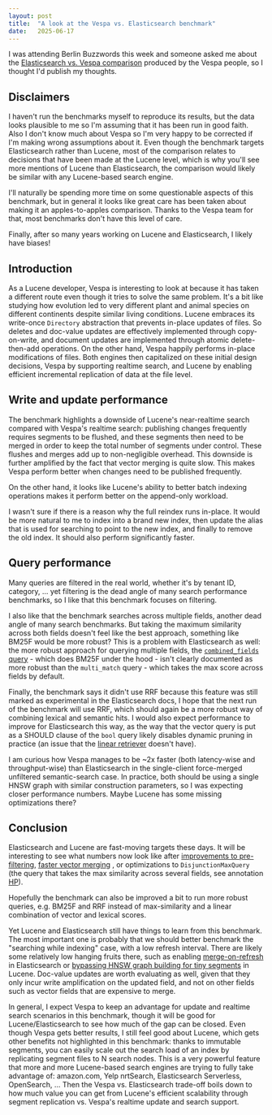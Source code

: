 ```yaml
---
layout: post
title:  "A look at the Vespa vs. Elasticsearch benchmark"
date:   2025-06-17
---
```


I was attending Berlin Buzzwords this week and someone asked me about the [Elasticsearch vs. Vespa comparison](https://blog.vespa.ai/elasticsearch-vs-vespa-performance-comparison/) produced by the Vespa people, so I thought I'd publish my thoughts.

## Disclaimers

I haven't run the benchmarks myself to reproduce its results, but the data looks plausible to me so I'm assuming that it has been run in good faith. Also I don't know much about Vespa so I'm very happy to be corrected if I'm making wrong assumptions about it. Even though the benchmark targets Elasticsearch rather than Lucene, most of the comparison relates to decisions that have been made at the Lucene level, which is why you'll see more mentions of Lucene than Elasticsearch, the comparison would likely be similar with any Lucene-based search engine. 

I'll naturally be spending more time on some questionable aspects of this benchmark, but in general it looks like great care has been taken about making it an apples-to-apples comparison. Thanks to the Vespa team for that, most benchmarks don't have this level of care.

Finally, after so many years working on Lucene and Elasticsearch, I likely have biases!

## Introduction

As a Lucene developer, Vespa is interesting to look at because it has taken a different route even though it tries to solve the same problem. It's a bit like studying how evolution led to very different plant and animal species on different continents despite similar living conditions. Lucene embraces its write-once `Directory` abstraction that prevents in-place updates of files. So deletes and doc-value updates are effectively implemented through copy-on-write, and document updates are implemented through atomic delete-then-add operations. On the other hand, Vespa happily performs in-place modifications of files. Both engines then  capitalized on these initial design decisions, Vespa by supporting realtime search, and Lucene by enabling efficient incremental replication of data at the file level.

## Write and update performance

The benchmark highlights a downside of Lucene's near-realtime search compared with Vespa's realtime search: publishing changes frequently requires segments to be flushed, and these segments then need to be merged in order to keep the total number of segments under control. These flushes and merges add up to non-negligible overhead. This downside is further amplified by the fact that vector merging is quite slow. This makes Vespa perform better when changes need to be published frequently.

On the other hand, it looks like Lucene's ability to better batch indexing operations makes it perform better on the append-only workload.

I wasn't sure if there is a reason why the full reindex runs in-place. It would be more natural to me to index into a brand new index, then update the alias that is used for searching to point to the new index, and finally to remove the old index. It should also perform significantly faster.

## Query performance

Many queries are filtered in the real world, whether it's by tenant ID, category, ... yet filtering is the dead angle of many search performance benchmarks, so I like that this benchmark focuses on filtering.

I also like that the benchmark searches across multiple fields, another dead angle of many search benchmarks. But taking the maximum similarity across both fields doesn't feel like the best approach, something like BM25F would be more robust? This is a problem with Elasticsearch as well: the more robust approach for querying multiple fields, the [`combined_fields` query](https://www.elastic.co/docs/reference/query-languages/query-dsl/query-dsl-combined-fields-query) - which does BM25F under the hood - isn't clearly documented as more robust than the `multi_match` query - which takes the max score across fields by default.

Finally, the benchmark says it didn't use RRF because this feature was still marked as experimental in the Elasticsearch docs, I hope that the next run of the benchmark will use RRF, which should again be a more robust way of combining lexical and semantic hits. I would also expect performance to improve for Elasticsearch this way, as the way that the vector query is put as a SHOULD clause of the `bool` query likely disables dynamic pruning in practice (an issue that the [linear retriever](https://www.elastic.co/docs/reference/elasticsearch/rest-apis/retrievers#linear-retriever) doesn't have).

I am curious how Vespa manages to be ~2x faster (both latency-wise and throughput-wise) than Elasticsearch in the single-client force-merged unfiltered semantic-search case. In practice, both should be using a single HNSW graph with similar construction parameters, so I was expecting closer performance numbers. Maybe Lucene has some missing optimizations there?

## Conclusion

Elasticsearch and Lucene are fast-moving targets these days. It will be interesting to see what numbers now look like after [improvements to pre-filtering](https://www.elastic.co/search-labs/blog/filtered-hnsw-knn-search), [faster vector merging](https://www.elastic.co/search-labs/blog/hnsw-graphs-speed-up-merging) , or optimizations to `DisjunctionMaxQuery` (the query that takes the max similarity across several fields, see annotation [HP](https://benchmarks.mikemccandless.com/DismaxOrHighHigh.html)).

Hopefully the benchmark can also be improved a bit to run more robust queries, e.g. BM25F and RRF instead of max-similarity and a linear combination of vector and lexical scores.

Yet Lucene and Elasticsearch still have things to learn from this benchmark. The most important one is probably that we should better benchmark the "searching while indexing" case, with a low refresh interval. There are likely some relatively low hanging fruits there, such as enabling [merge-on-refresh](https://blog.mikemccandless.com/2021/03/open-source-collaboration-or-how-we.html) in Elasticsearch or [bypassing HNSW graph building for tiny segments](https://github.com/apache/lucene/issues/13447) in Lucene. Doc-value updates are worth evaluating as well, given that they only incur write amplification on the updated field, and not on other fields such as vector fields that are expensive to merge.

In general, I expect Vespa to keep an advantage for update and realtime search scenarios in this benchmark, though it will be good for Lucene/Elasticsearch to see how much of the gap can be closed. Even though Vespa gets better results, I still feel good about Lucene, which gets other benefits not highlighted in this benchmark: thanks to immutable segments, you can easily scale out the search load of an index by replicating segment files to N search nodes. This is a very powerful feature that more and more Lucene-based search engines are trying to fully take advantage of: amazon.com, Yelp nrtSearch, Elasticsearch Serverless, OpenSearch, ... Then the Vespa vs. Elasticsearch trade-off boils down to how much value you can get from Lucene's efficient scalability through segment replication vs. Vespa's realtime update and search support.
